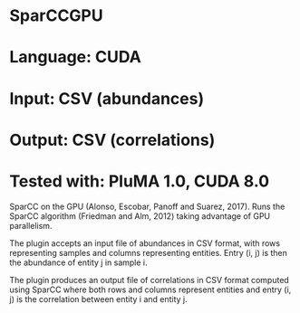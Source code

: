 # SparCCGPU
# Language: CUDA
# Input: CSV (abundances)
# Output: CSV (correlations)
# Tested with: PluMA 1.0, CUDA 8.0

SparCC on the GPU (Alonso, Escobar, Panoff and Suarez, 2017).  Runs the SparCC algorithm
(Friedman and Alm, 2012) taking advantage of GPU parallelism.

The plugin accepts an input file of abundances in CSV format, with rows
representing samples and columns representing entities.  Entry (i, j) is then the abundance
of entity j in sample i.

The plugin produces an output file of correlations in CSV format computed using
SparCC where both rows and columns represent entities and
entry (i, j) is the correlation between entity i and entity j.
